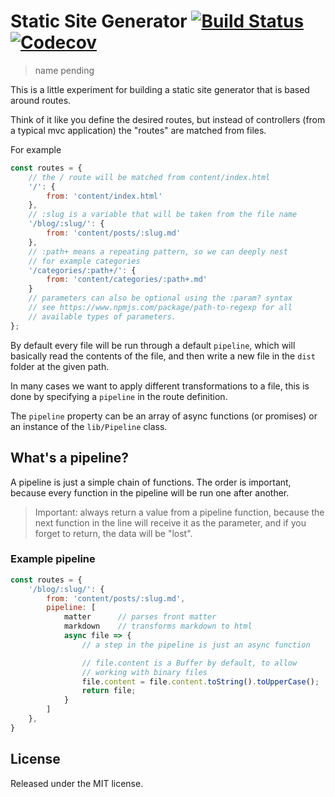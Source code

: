 # Static Site Generator [![Build Status](https://img.shields.io/circleci/project/rigor789/static-builder/master.svg)](https://circleci.com/gh/rigor789/static-builder) [![Codecov](https://img.shields.io/codecov/c/github/rigor789/static-builder.svg)](https://codecov.io/gh/rigor789/static-builder)


> name pending

This is a little experiment for building a static site generator that is based around routes.

Think of it like you define the desired routes, but instead of controllers (from a typical mvc application) the "routes" are matched from files.

For example

```js
const routes = {
    // the / route will be matched from content/index.html
    '/': {
        from: 'content/index.html'
    },
    // :slug is a variable that will be taken from the file name
    '/blog/:slug/': {
        from: 'content/posts/:slug.md'
    },
    // :path+ means a repeating pattern, so we can deeply nest
    // for example categories
    '/categories/:path+/': {
        from: 'content/categories/:path+.md'
    }
    // parameters can also be optional using the :param? syntax
    // see https://www.npmjs.com/package/path-to-regexp for all
    // available types of parameters.
};
```

By default every file will be run through a default `pipeline`, which will basically read the contents of the file, and then write a new file in the `dist` folder at the given path.

In many cases we want to apply different transformations to a file, this is done by specifying a `pipeline` in the route definition.

The `pipeline` property can be an array of async functions (or promises)
or an instance of the `lib/Pipeline` class.

## What's a pipeline?

A pipeline is just a simple chain of functions. The order is important, because every function in the pipeline will be run one after another.

> Important: always return a value from a pipeline function, because the next function in the line will receive it as the parameter, and if you forget to return, the data will be "lost".

### Example pipeline

```js
const routes = {
    '/blog/:slug/': {
        from: 'content/posts/:slug.md',
        pipeline: [
            matter      // parses front matter
            markdown    // transforms markdown to html
            async file => {
                // a step in the pipeline is just an async function

                // file.content is a Buffer by default, to allow
                // working with binary files
                file.content = file.content.toString().toUpperCase();
                return file;
            }
        ]
    },
}
```

## License

Released under the MIT license.